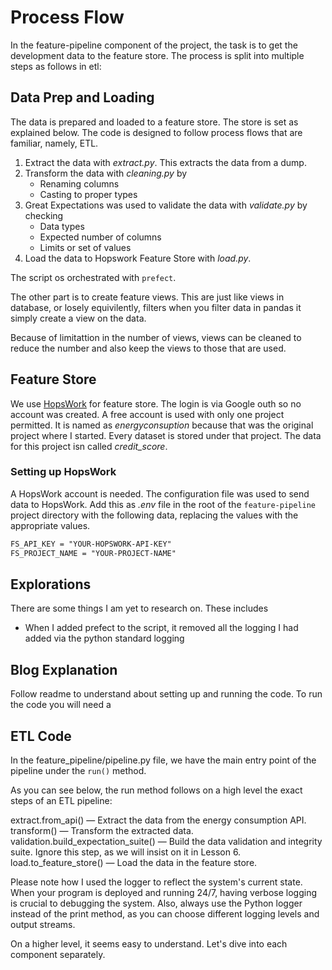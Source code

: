 # Process Flow

In the feature-pipeline component of the project, the task is to get the development data to the feature store. The process is split into multiple steps as follows in etl:

## Data Prep and Loading

The data is prepared and loaded to a feature store. The store is set as explained below. The code is designed to follow process flows that are familiar, namely, ETL. 

1. Extract the data with _extract.py_. This extracts the data from a dump.
2. Transform the data with _cleaning.py_ by
    - Renaming columns
    - Casting to proper types
3. Great Expectations was used to validate the data with _validate.py_ by checking
    - Data types
    - Expected number of columns
    - Limits or set of values
4. Load the data to Hopswork Feature Store with _load.py_.

The script os orchestrated with `prefect`.

The other part is to create feature views. This are just like views in database, or losely equivilently, filters when you filter data in pandas it simply create a view on the data.

Because of limitattion in the number of views, views can be cleaned to reduce the number and also keep the views to those that are used.

## Feature Store

We use [HopsWork](https://c.app.hopsworks.ai/p/45287/fs/45140/fg) for feature store. The login is via Google outh so no account was created. A free account is used with only one project permitted. It is named as _energyconsuption_ because that was the original project where I started. Every dataset is stored under that project. The data for  this project isn called _credit_score_.

### Setting up HopsWork

A HopsWork account is needed. The configuration file was used to send data to HopsWork. Add this as _.env_ file in the root of the `feature-pipeline` project directory with the following data, replacing the values with the appropriate values.

```txt
FS_API_KEY = "YOUR-HOPSWORK-API-KEY"
FS_PROJECT_NAME = "YOUR-PROJECT-NAME"
```

## Explorations

There are some things I am yet to research on. These includes

- When I added prefect to the script, it removed all the logging I had added via the python standard logging

## Blog Explanation

Follow readme to understand about setting up and running the code. To run the code you will need a 

## ETL Code

In the feature_pipeline/pipeline.py file, we have the main entry point of the pipeline under the `run()` method.

As you can see below, the run method follows on a high level the exact steps of an ETL pipeline:

extract.from_api() — Extract the data from the energy consumption API.
    transform() — Transform the extracted data.
    validation.build_expectation_suite() — Build the data validation and integrity suite. Ignore this step, as we will insist on it in Lesson 6.
    load.to_feature_store() — Load the data in the feature store.

Please note how I used the logger to reflect the system's current state. When your program is deployed and running 24/7, having verbose logging is crucial to debugging the system. Also, always use the Python logger instead of the print method, as you can choose different logging levels and output streams.

On a higher level, it seems easy to understand. Let's dive into each component separately.
